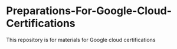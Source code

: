 # Preparations-For-Google-Cloud-Certifications
This repository is for materials for Google cloud certifications
